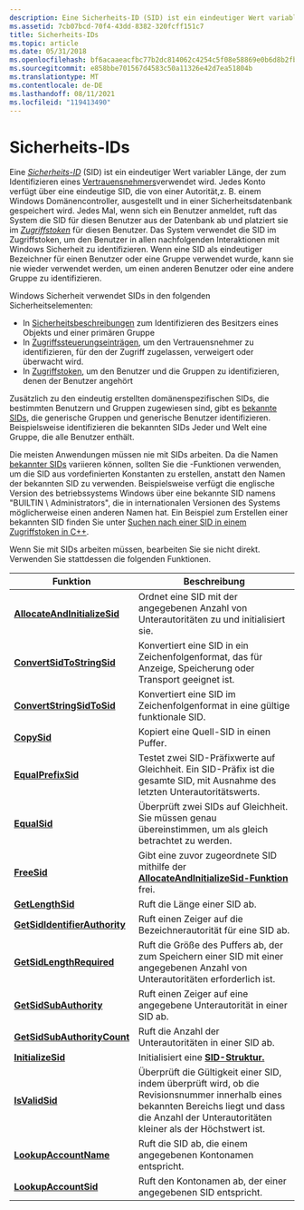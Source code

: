 ```yaml
---
description: Eine Sicherheits-ID (SID) ist ein eindeutiger Wert variabler Länge, der zum Identifizieren eines Vertrauensnehmers verwendet wird.
ms.assetid: 7cb07bcd-70f4-43dd-8382-320fcff151c7
title: Sicherheits-IDs
ms.topic: article
ms.date: 05/31/2018
ms.openlocfilehash: bf6acaaeacfbc77b2dc814062c4254c5f08e58869e0b6d8b2fbb64e8511dc31e
ms.sourcegitcommit: e858bbe701567d4583c50a11326e42d7ea51804b
ms.translationtype: MT
ms.contentlocale: de-DE
ms.lasthandoff: 08/11/2021
ms.locfileid: "119413490"
---
```

# <a name="security-identifiers"></a>Sicherheits-IDs

Eine [*Sicherheits-ID*](/windows/desktop/SecGloss/s-gly) (SID) ist ein eindeutiger Wert variabler Länge, der zum Identifizieren eines [Vertrauensnehmers](trustees.md)verwendet wird. Jedes Konto verfügt über eine eindeutige SID, die von einer Autorität,z. B. einem Windows Domänencontroller, ausgestellt und in einer Sicherheitsdatenbank gespeichert wird. Jedes Mal, wenn sich ein Benutzer anmeldet, ruft das System die SID für diesen Benutzer aus der Datenbank ab und platziert sie im [*Zugriffstoken*](/windows/desktop/SecGloss/a-gly) für diesen Benutzer. Das System verwendet die SID im Zugriffstoken, um den Benutzer in allen nachfolgenden Interaktionen mit Windows Sicherheit zu identifizieren. Wenn eine SID als eindeutiger Bezeichner für einen Benutzer oder eine Gruppe verwendet wurde, kann sie nie wieder verwendet werden, um einen anderen Benutzer oder eine andere Gruppe zu identifizieren.

Windows Sicherheit verwendet SIDs in den folgenden Sicherheitselementen:

-   In [Sicherheitsbeschreibungen](security-descriptors.md) zum Identifizieren des Besitzers eines Objekts und einer primären Gruppe
-   In [Zugriffssteuerungseinträgen](access-control-entries.md), um den Vertrauensnehmer zu identifizieren, für den der Zugriff zugelassen, verweigert oder überwacht wird.
-   In [Zugriffstoken](access-tokens.md), um den Benutzer und die Gruppen zu identifizieren, denen der Benutzer angehört

Zusätzlich zu den eindeutig erstellten domänenspezifischen SIDs, die bestimmten Benutzern und Gruppen zugewiesen sind, gibt es [bekannte SIDs,](well-known-sids.md) die generische Gruppen und generische Benutzer identifizieren. Beispielsweise identifizieren die bekannten SIDs Jeder und Welt eine Gruppe, die alle Benutzer enthält.

Die meisten Anwendungen müssen nie mit SIDs arbeiten. Da die Namen [bekannter SIDs](well-known-sids.md) variieren können, sollten Sie die -Funktionen verwenden, um die SID aus vordefinierten Konstanten zu erstellen, anstatt den Namen der bekannten SID zu verwenden. Beispielsweise verfügt die englische Version des betriebssystems Windows über eine bekannte SID namens "BUILTIN \\ Administrators", die in internationalen Versionen des Systems möglicherweise einen anderen Namen hat. Ein Beispiel zum Erstellen einer bekannten SID finden Sie unter [Suchen nach einer SID in einem Zugriffstoken in C++](searching-for-a-sid-in-an-access-token-in-c--.md).

Wenn Sie mit SIDs arbeiten müssen, bearbeiten Sie sie nicht direkt. Verwenden Sie stattdessen die folgenden Funktionen.



| Funktion                                                       | Beschreibung                                                                                                                                               |
|----------------------------------------------------------------|-----------------------------------------------------------------------------------------------------------------------------------------------------------|
| [**AllocateAndInitializeSid**](/windows/win32/api/securitybaseapi/nf-securitybaseapi-allocateandinitializesid)   | Ordnet eine SID mit der angegebenen Anzahl von Unterautoritäten zu und initialisiert sie.                                                                              |
| [**ConvertSidToStringSid**](/windows/desktop/api/Sddl/nf-sddl-convertsidtostringsida)         | Konvertiert eine SID in ein Zeichenfolgenformat, das für Anzeige, Speicherung oder Transport geeignet ist.                                                                            |
| [**ConvertStringSidToSid**](/windows/desktop/api/Sddl/nf-sddl-convertstringsidtosida)         | Konvertiert eine SID im Zeichenfolgenformat in eine gültige funktionale SID.                                                                                                  |
| [**CopySid**](/windows/win32/api/securitybaseapi/nf-securitybaseapi-copysid)                                     | Kopiert eine Quell-SID in einen Puffer.                                                                                                                          |
| [**EqualPrefixSid**](/windows/win32/api/securitybaseapi/nf-securitybaseapi-equalprefixsid)                       | Testet zwei SID-Präfixwerte auf Gleichheit. Ein SID-Präfix ist die gesamte SID, mit Ausnahme des letzten Unterautoritätswerts.                                          |
| [**EqualSid**](/windows/win32/api/securitybaseapi/nf-securitybaseapi-equalsid)                                   | Überprüft zwei SIDs auf Gleichheit. Sie müssen genau übereinstimmen, um als gleich betrachtet zu werden.                                                                              |
| [**FreeSid**](/windows/win32/api/securitybaseapi/nf-securitybaseapi-freesid)                                     | Gibt eine zuvor zugeordnete SID mithilfe der [**AllocateAndInitializeSid-Funktion**](/windows/win32/api/securitybaseapi/nf-securitybaseapi-allocateandinitializesid) frei.                                      |
| [**GetLengthSid**](/windows/win32/api/securitybaseapi/nf-securitybaseapi-getlengthsid)                           | Ruft die Länge einer SID ab.                                                                                                                            |
| [**GetSidIdentifierAuthority**](/windows/win32/api/securitybaseapi/nf-securitybaseapi-getsididentifierauthority) | Ruft einen Zeiger auf die Bezeichnerautorität für eine SID ab.                                                                                                |
| [**GetSidLengthRequired**](/windows/win32/api/securitybaseapi/nf-securitybaseapi-getsidlengthrequired)           | Ruft die Größe des Puffers ab, der zum Speichern einer SID mit einer angegebenen Anzahl von Unterautoritäten erforderlich ist.                                                       |
| [**GetSidSubAuthority**](/windows/win32/api/securitybaseapi/nf-securitybaseapi-getsidsubauthority)               | Ruft einen Zeiger auf eine angegebene Unterautorität in einer SID ab.                                                                                                 |
| [**GetSidSubAuthorityCount**](/windows/win32/api/securitybaseapi/nf-securitybaseapi-getsidsubauthoritycount)     | Ruft die Anzahl der Unterautoritäten in einer SID ab.                                                                                                          |
| [**InitializeSid**](/windows/win32/api/securitybaseapi/nf-securitybaseapi-initializesid)                         | Initialisiert eine [**SID-Struktur.**](/windows/desktop/api/Winnt/ns-winnt-sid)                                                                                                               |
| [**IsValidSid**](/windows/win32/api/securitybaseapi/nf-securitybaseapi-isvalidsid)                               | Überprüft die Gültigkeit einer SID, indem überprüft wird, ob die Revisionsnummer innerhalb eines bekannten Bereichs liegt und dass die Anzahl der Unterautoritäten kleiner als der Höchstwert ist. |
| [**LookupAccountName**](/windows/desktop/api/Winbase/nf-winbase-lookupaccountnamea)                 | Ruft die SID ab, die einem angegebenen Kontonamen entspricht.                                                                                           |
| [**LookupAccountSid**](/windows/desktop/api/Winbase/nf-winbase-lookupaccountsida)                   | Ruft den Kontonamen ab, der einer angegebenen SID entspricht.                                                                                           |



 

 

 
